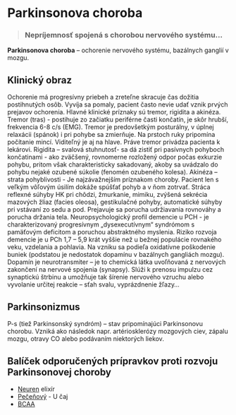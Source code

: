Parkinsonova choroba
====================


> ### Nepríjemnosť spojená s chorobou nervového systému…
> 
> 

**Parkinsonova choroba** – ochorenie nervového systému, bazálnych ganglií v
mozgu.

Klinický obraz
--------------

Ochorenie má progresívny priebeh a zreteľne skracuje čas dožitia postihnutých
osôb. Vyvíja sa pomaly, pacient často nevie udať vznik prvých prejavov
ochorenia. Hlavné klinické príznaky sú tremor, rigidita a akinéza.   Tremor
(tras) - postihuje zo začiatku periférne časti končatín, je skôr hrubší,
frekvencia 6-8 c/s (EMG). Tremor je predovšetkým posturálny, v úplnej relaxácii
(spánok) i pri pohybe sa zmierňuje. Na prstoch ruky pripomína počítanie mincí.
Viditeľný je aj na hlave. Práve tremor privádza pacienta k lekárovi.   Rigidita
– svalová stuhnutosť- sa dá zistiť pri pasívnych pohyboch končatinami - ako
zväčšený, rovnomerne rozložený odpor počas exkurzie pohybu, pritom však
charakteristicky sakadovaný, akoby sa uvádzalo do pohybu nejaké ozubené súkolie
(fenomén ozubeného kolesa). Akinéza – strata pohyblivosti - Je najzávažnejším
príznakom choroby. Pacient len s veľkým vôľovým úsilím dokáže spúšťať pohyb a v
ňom zotrvať. Stráca reflexné súhyby HK pri chôdzi, žmurkanie, mimiku, zvýšená
sekrécia mazových žliaz (facies oleosa), gestikulačné pohyby, automatické súhyby
pri vstávaní zo sedu a pod. Prejavuje sa porucha udržiavania rovnováhy a porucha
držania tela.   Neuropsychologický profil demencie u PCH - je charakterizovaný
progresívnym „dysexecutívnym“ syndrómom s pamäťovým deficitom a poruchou
abstraktného myslenia. Riziko rozvoja demencie je u PCh 1,7 – 5,9 krát vyššie
než u bežnej populácie rovnakého veku, vzdelania a pohlavia. Na vzniku sa
podieľa oxidatívne poškodenie buniek (podstatou je nedostatok dopamínu v
bazálnych gangliách mozgu). Dopamín je neurotransmiter – je to chemická látka
uvoľňovaná z nervových zakončení na nervové spojenia (synapsy). Slúži k prenosu
impulzu cez synaptickú štrbinu a umožňuje tak šírenie nervového vzruchu alebo
vyvolanie určitej reakcie – sťah svalu, vyprázdnenie žľazy…

Parkinsonizmus
--------------

P-s (tiež Parkinsonský syndróm) – stav pripomínajúci Parkinsonovu chorobu.
Vzniká ako následok napr. artériosklerózy mozgových ciev, zápalu mozgu, otravy
CO alebo podávaním niektorých liekov.

Balíček odporučených prípravkov proti rozvoju Parkinsonovej choroby
-------------------------------------------------------------------

* [Neuren](/sip/elixiry/neuren-elixir) elixír
* [Pečeňový](/sip/caje/pecenovy-u-caj) - U čaj
* [BCAA](/sip/zdravie/bcaa-l-carnitin)
